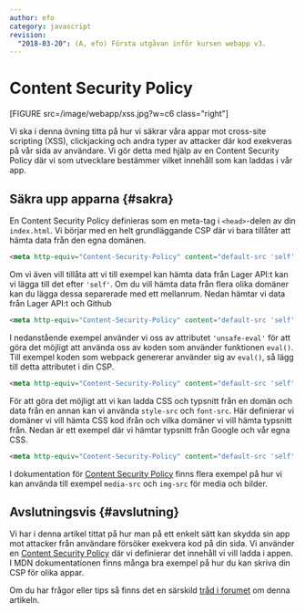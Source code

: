 ```yaml
---
author: efo
category: javascript
revision:
  "2018-03-20": (A, efo) Första utgåvan inför kursen webapp v3.
---
```

Content Security Policy
==================================
[FIGURE src=/image/webapp/xss.jpg?w=c6 class="right"]

Vi ska i denna övning titta på hur vi säkrar våra appar mot cross-site scripting (XSS), clickjacking och andra typer av attacker där kod exekveras på vår sida av användare. Vi gör detta med hjälp av en Content Security Policy där vi som utvecklare bestämmer vilket innehåll som kan laddas i vår app.



<!--more-->



Säkra upp apparna {#sakra}
--------------------------------------
En Content Security Policy definieras som en meta-tag i `<head>`-delen av din `index.html`. Vi börjar med en helt grundläggande CSP där vi bara tillåter att hämta data från den egna domänen.

```html
<meta http-equiv="Content-Security-Policy" content="default-src 'self';">
```

Om vi även vill tillåta att vi till exempel kan hämta data från Lager API:t kan vi lägga till det efter `'self'`. Om du vill hämta data från flera olika domäner kan du lägga dessa separerade med ett mellanrum. Nedan hämtar vi data från Lager API:t och Github

```html
<meta http-equiv="Content-Security-Policy" content="default-src 'self' https://lager.emilfolino.se https://api.github.com;">
```

I nedanstående exempel använder vi oss av attributet `'unsafe-eval'` för att göra det möjligt att använda oss av koden som använder funktionen `eval()`. Till exempel koden som webpack genererar använder sig av `eval()`, så lägg till detta attributet i din CSP.

```html
<meta http-equiv="Content-Security-Policy" content="default-src 'self' https://lager.emilfolino.se https://api.github.com 'unsafe-eval';">
```

För att göra det möjligt att vi kan ladda CSS och typsnitt från en domän och data från en annan kan vi använda `style-src` och `font-src`. Här definierar vi domäner vi vill hämta CSS kod ifrån och vilka domäner vi vill hämta typsnitt från. Nedan är ett exempel där vi hämtar typsnitt från Google och vår egna CSS.

```html
<meta http-equiv="Content-Security-Policy" content="default-src 'self' https://lager.emilfolino.se 'unsafe-eval'; style-src 'self' https://fonts.googleapis.com; font-src https://fonts.gstatic.com;">
```

I dokumentation för [Content Security Policy](https://developer.mozilla.org/en-US/docs/Web/HTTP/CSP) finns flera exempel på hur vi kan använda till exempel `media-src` och `img-src` för media och bilder.



Avslutningsvis {#avslutning}
--------------------------------------
Vi har i denna artikel tittat på hur man på ett enkelt sätt kan skydda sin app mot attacker från användare försöker exekvera kod på din sida. Vi använder en [Content Security Policy](https://developer.mozilla.org/en-US/docs/Web/HTTP/CSP) där vi definierar det innehåll vi vill ladda i appen. I MDN dokumentationen finns många bra exempel på hur du kan skriva din CSP för olika appar.

Om du har frågor eller tips så finns det en särskild [tråd i forumet](t/7372) om denna artikeln.
